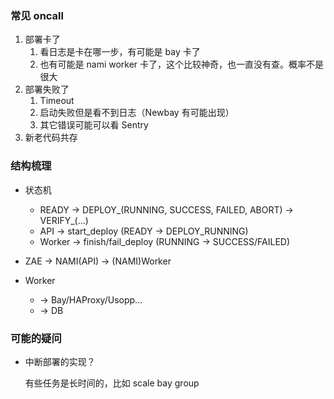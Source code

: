 ### 常见 oncall

1. 部署卡了
   1. 看日志是卡在哪一步，有可能是 bay 卡了
   2. 也有可能是 nami worker 卡了，这个比较神奇，也一直没有查。概率不是很大
2. 部署失败了
   1. Timeout
   2. 启动失败但是看不到日志（Newbay 有可能出现）
   3. 其它错误可能可以看 Sentry
3. 新老代码共存





### 结构梳理

- 状态机

  - READY -> DEPLOY\_(RUNNING, SUCCESS, FAILED, ABORT) -> VERIFY\_(...)
  - API -> start\_deploy (READY -> DEPLOY\_RUNNING)
  - Worker -> finish/fail\_deploy (RUNNING -> SUCCESS/FAILED)

- ZAE -> NAMI(API) -> (NAMI)Worker

- Worker

  - -> Bay/HAProxy/Usopp…
  - -> DB

### 可能的疑问

- 中断部署的实现？

  有些任务是长时间的，比如 scale bay group